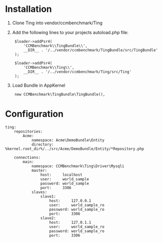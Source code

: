 Installation
============

1. Clone Ting into vendor/ccmbenchmark/Ting

2. Add the following lines to your projects autoload.php file:

        $loader->addPsr4(
            'CCMBenchmark\\TingBundle\\',
            __DIR__ . '/../vendor/ccmbenchmark/TingBundle/src/TingBundle'
        );

        $loader->addPsr4(
            'CCMBenchmark\\Ting\\',
            __DIR__ . '/../vendor/ccmbenchmark/Ting/src/Ting'
        );

3. Load Bundle in AppKernel

        new CCMBenchmark\TingBundle\TingBundle(),


Configuration
=============

    ting:
        repositories:
            Acme:
                namespace: Acme\DemoBundle\Entity
                directory: %kernel.root_dir%/../src/Acme/DemoBundle/Entity/*Repository.php

        connections:
            main:
                namespace: CCMBenchmark\Ting\Driver\Mysqli
                master:
                    host:     localhost
                    user:     world_sample
                    password: world_sample
                    port:     3306
                slaves:
                    slave1:
                        host:     127.0.0.1
                        user:     world_sample_ro
                        password: world_sample_ro
                        port:     3306
                    slave2:
                        host:     127.0.1.1
                        user:     world_sample_ro
                        password: world_sample_ro
                        port:     3306